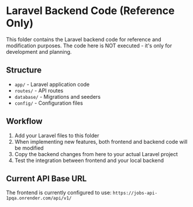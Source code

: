 # Laravel Backend Code (Reference Only)

This folder contains the Laravel backend code for reference and modification purposes.
The code here is NOT executed - it's only for development and planning.

## Structure
- `app/` - Laravel application code
- `routes/` - API routes
- `database/` - Migrations and seeders
- `config/` - Configuration files

## Workflow
1. Add your Laravel files to this folder
2. When implementing new features, both frontend and backend code will be modified
3. Copy the backend changes from here to your actual Laravel project
4. Test the integration between frontend and your local backend

## Current API Base URL
The frontend is currently configured to use: `https://jobs-api-1pqa.onrender.com/api/v1/`